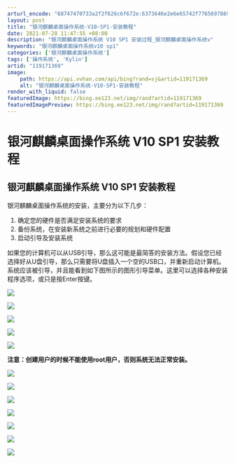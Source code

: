 ```yaml
---
arturl_encode: "68747470733a2f2f626c6f672e:6373646e2e6e65742f77656978696e5f34303537393137312f:61727469636c652f64657461696c732f313139313731333639"
layout: post
title: "银河麒麟桌面操作系统-V10-SP1-安装教程"
date: 2021-07-28 11:47:55 +08:00
description: "银河麒麟桌面操作系统 V10 SP1 安装过程_银河麒麟桌面操作系统v"
keywords: "银河麒麟桌面操作系统v10 sp1"
categories: ['银河麒麟桌面操作系统']
tags: ['操作系统', 'Kylin']
artid: "119171369"
image:
    path: https://api.vvhan.com/api/bing?rand=sj&artid=119171369
    alt: "银河麒麟桌面操作系统-V10-SP1-安装教程"
render_with_liquid: false
featuredImage: https://bing.ee123.net/img/rand?artid=119171369
featuredImagePreview: https://bing.ee123.net/img/rand?artid=119171369
---
```


# 银河麒麟桌面操作系统 V10 SP1 安装教程

## 银河麒麟桌面操作系统 V10 SP1 安装教程

银河麒麟桌面操作系统的安装，主要分为以下几步：

1. 确定您的硬件是否满足安装系统的要求
2. 备份系统，在安装新系统之前进行必要的规划和硬件配置
3. 启动引导及安装系统

如果您的计算机可以从USB引导，那么这可能是最简答的安装方法。假设您已经选择好从U盘引导，那么只需要将U盘插入一个空的USB口，并重新启动计算机。系统应该被引导，并且能看到如下图所示的图形引导菜单。这里可以选择各种安装程序选项，或只是按Enter按键。

![](https://i-blog.csdnimg.cn/blog_migrate/df3371c70c3254f299ac0a57c617b322.png)

![](https://i-blog.csdnimg.cn/blog_migrate/a64dfbc0dd88be320c5a38ee3652c629.png)

![](https://i-blog.csdnimg.cn/blog_migrate/26ba493bb8dac959ef060467764febb7.png)

![](https://i-blog.csdnimg.cn/blog_migrate/f5121e2bf95975804d551612e90dca4a.png)

![](https://i-blog.csdnimg.cn/blog_migrate/efb8e36c37a358c2e99f3b5e6d3d5177.png)

**注意：创建用户的时候不能使用root用户，否则系统无法正常安装。**

![](https://i-blog.csdnimg.cn/blog_migrate/78cfb0e007a8fb706069eeb473bcec70.png)

![](https://i-blog.csdnimg.cn/blog_migrate/b6fe144a8d3072c090fe24303f69227c.png)

![](https://i-blog.csdnimg.cn/blog_migrate/cd8c55ca9fbff435561731079a70fad0.png)

![](https://i-blog.csdnimg.cn/blog_migrate/46a06a01c9708ebc8e07e9ce4755d56b.png)

![](https://i-blog.csdnimg.cn/blog_migrate/a936da346ebc776161823c70652ae0a4.png)

![](https://i-blog.csdnimg.cn/blog_migrate/d3d63b046592c49163ad093c4245b7ef.png)

![](https://i-blog.csdnimg.cn/blog_migrate/4e3bb5551afdc106c42f1b4e512b79ba.png)